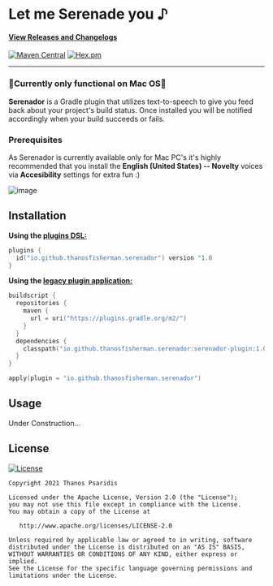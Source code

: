 # Let me Serenade you ♪

#### [View Releases and Changelogs](https://github.com/ThanosFisherman/serenador/releases)

[![Maven Central](https://img.shields.io/maven-central/v/io.github.thanosfisherman.serenador?label=Gradle&style=for-the-badge)](https://repo1.maven.org/maven2/io/github/thanosfisherman/serenador/serenador-plugin/)
[![Hex.pm](https://img.shields.io/hexpm/l/plug?style=for-the-badge)]((https://opensource.org/licenses/Apache-2.0))

--------------

### :rotating_light:Currently only functional on Mac OS:rotating_light:

**Serenador** is a Gradle plugin that utilizes text-to-speech to give you feed back about your project's build status. Once installed you will be notified accordingly when your build succeeds or fails.

### Prerequisites
As Serenador is currently available only for Mac PC's it's highly recommended that you install the **English (United States) -- Novelty** voices via **Accesibility** settings for extra fun :)

![image](https://user-images.githubusercontent.com/4888330/145729718-3f2b4652-b8ce-4352-ba3c-f010e0401a3c.png)

Installation
---------------

**Using the [plugins DSL:](https://docs.gradle.org/current/userguide/plugins.html#sec:plugins_block)**

```kotlin
plugins {
  id("io.github.thanosfisherman.serenador") version "1.0
}
```

**Using the [legacy plugin application:](https://docs.gradle.org/current/userguide/plugins.html#sec:old_plugin_application)**

```kotlin
buildscript {
  repositories {
    maven {
      url = uri("https://plugins.gradle.org/m2/")
    }
  }
  dependencies {
    classpath("io.github.thanosfisherman.serenador:serenador-plugin:1.0")
  }
}

apply(plugin = "io.github.thanosfisherman.serenador")
```

Usage
---------

Under Construction...

License
-------
[![License](https://img.shields.io/badge/license-Apache%202-4EB1BA.svg?style=flat-square)](https://www.apache.org/licenses/LICENSE-2.0.html)

    Copyright 2021 Thanos Psaridis

    Licensed under the Apache License, Version 2.0 (the "License");
    you may not use this file except in compliance with the License.
    You may obtain a copy of the License at

       http://www.apache.org/licenses/LICENSE-2.0

    Unless required by applicable law or agreed to in writing, software
    distributed under the License is distributed on an "AS IS" BASIS,
    WITHOUT WARRANTIES OR CONDITIONS OF ANY KIND, either express or implied.
    See the License for the specific language governing permissions and
    limitations under the License.
